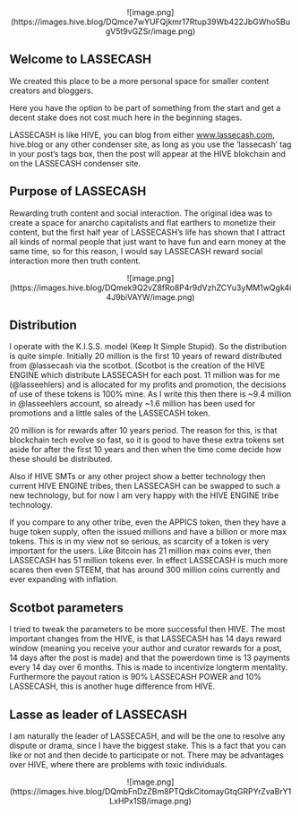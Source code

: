 <center>![image.png](https://images.hive.blog/DQmce7wYUFQjkmr17Rtup39Wb422JbGWho5BugV5t9vGZSr/image.png)</center>

Welcome to LASSECASH
--

We created this place to be a more personal space for smaller content creators and bloggers.

Here you have the option to be part of something from the start and get a decent stake does not cost much here in the beginning stages.

LASSECASH is like HIVE, you can blog from either www.lassecash.com, hive.blog or any other condenser site, as long as you use the ‘lassecash’ tag in your post’s tags box, then the post will appear at the HIVE blokchain and on the LASSECASH condenser site.

Purpose of LASSECASH
--

Rewarding truth content and social interaction. The original idea was to create a space for anarcho capitalists and flat earthers to monetize their content, but the first half year of LASSECASH’s life has shown that I attract all kinds of normal people that just want to have fun and earn money at the same time, so for this reason, I would say LASSECASH reward social interaction more then truth content.

<center>![image.png](https://images.hive.blog/DQmek9Q2vZ8fRo8P4r9dVzhZCYu3yMM1wQgk4i4J9biVAYW/image.png)</center>

Distribution
--

I operate with the K.I.S.S. model (Keep It Simple Stupid). So the distribution is quite simple. Initially 20 million is the first 10 years of reward distributed from @lassecash via the scotbot. (Scotbot is the creation of the HIVE ENGINE which distribute LASSECASH for each post. 11 million was for me (@lasseehlers) and is allocated for my profits and promotion, the decisions of use of these tokens is 100% mine. As I write this then there is ~9.4 million in @lasseehlers account, so already ~1.6 million has been used for promotions and a little sales of the LASSECASH token.

20 million is for rewards after 10 years period. The reason for this, is that blockchain tech evolve so fast, so it is good to have these extra tokens set aside for after the first 10 years and then when the time come decide how these should be distributed.

Also if HIVE SMTs or any other project show a better technology then current HIVE ENGINE tribes, then LASSECASH can be swapped to such a new technology, but for now I am very happy with the HIVE ENGINE tribe technology.

If you compare to any other tribe, even the APPICS token, then they have a huge token supply, often the issued millions and have a billion or more max tokens. This is in my view not so serious, as scarcity of a token is very important for the users. Like Bitcoin has 21 million max coins ever, then LASSECASH has 51 million tokens ever. In effect LASSECASH is much more scares then even STEEM, that has around 300 million coins currently and ever expanding with inflation.

Scotbot parameters
--

I tried to tweak the parameters to be more successful then HIVE. The most important changes from the HIVE, is that LASSECASH has 14 days reward window (meaning you receive your author and curator rewards for a post, 14 days after the post is made) and that the powerdown time is 13 payments every 14 day over 6 months. This is made to incentivize longterm mentality. Furthermore the payout ration is 90% LASSECASH POWER and 10% LASSECASH, this is another huge difference from HIVE.

Lasse as leader of LASSECASH
--

I am naturally the leader of LASSECASH, and will be the one to resolve any dispute or drama, since I have the biggest stake. This is a fact that you can like or not and then decide to participate or not. There may be advantages over HIVE, where there are problems with toxic individuals.

<center>![image.png](https://images.hive.blog/DQmbFnDzZBm8PTQdkCitomayGtqGRPYrZvaBrY1LxHPx1SB/image.png)</center>
